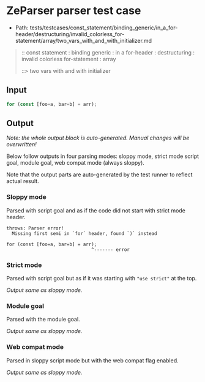 # ZeParser parser test case

- Path: tests/testcases/const_statement/binding_generic/in_a_for-header/destructuring/invalid_colorless_for-statement/array/two_vars_with_and_with_initializer.md

> :: const statement : binding generic : in a for-header : destructuring : invalid colorless for-statement : array
>
> ::> two vars with and with initializer

## Input

`````js
for (const [foo=a, bar=b] = arr);
`````

## Output

_Note: the whole output block is auto-generated. Manual changes will be overwritten!_

Below follow outputs in four parsing modes: sloppy mode, strict mode script goal, module goal, web compat mode (always sloppy).

Note that the output parts are auto-generated by the test runner to reflect actual result.

### Sloppy mode

Parsed with script goal and as if the code did not start with strict mode header.

`````
throws: Parser error!
  Missing first semi in `for` header, found `)` instead

for (const [foo=a, bar=b] = arr);
                               ^------- error
`````

### Strict mode

Parsed with script goal but as if it was starting with `"use strict"` at the top.

_Output same as sloppy mode._

### Module goal

Parsed with the module goal.

_Output same as sloppy mode._

### Web compat mode

Parsed in sloppy script mode but with the web compat flag enabled.

_Output same as sloppy mode._
